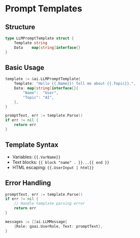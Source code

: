 # Prompt Templates

## Structure

```go
type LLMPromptTemplate struct {
    Template string
    Data    map[string]interface{}
}
```

## Basic Usage

```go
template := &ai.LLMPromptTemplate{
    Template: "Hello {{.Name}}! Tell me about {{.Topic}}.",
    Data: map[string]interface{}{
        "Name":  "User",
        "Topic": "AI",
    },
}

promptText, err := template.Parse()
if err != nil {
    return err
}
```

## Template Syntax

- Variables: `{{.VarName}}`
- Text blocks: `{{ block "name" . }}...{{ end }}`
- HTML escaping: `{{.UserInput | html}}`

## Error Handling

```go
promptText, err := template.Parse()
if err != nil {
    // Handle template parsing error
    return err
}

messages := []ai.LLMMessage{
    {Role: goai.UserRole, Text: promptText},
}
```
